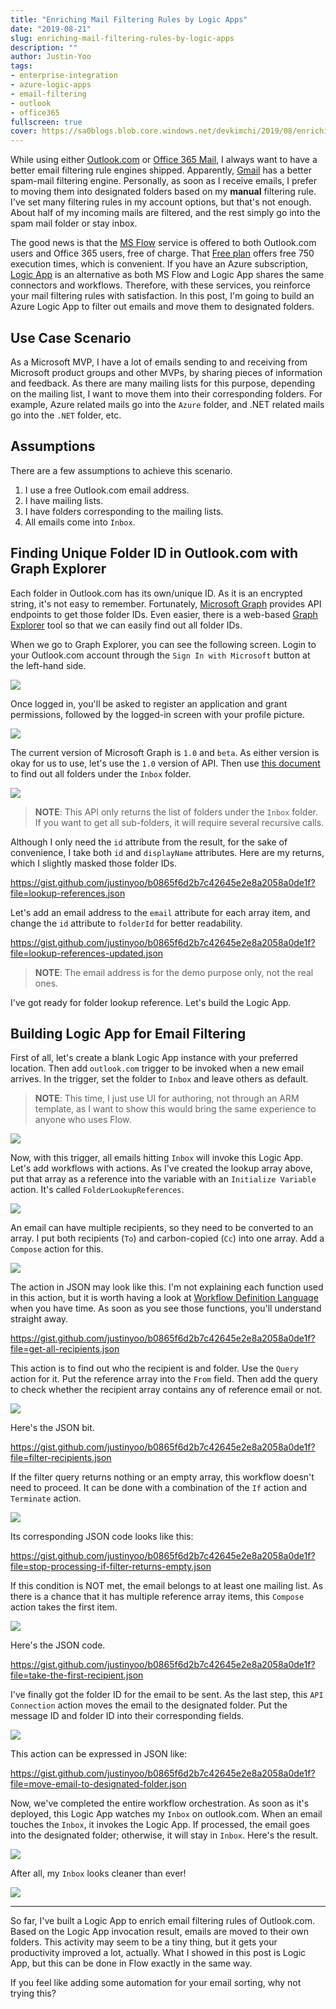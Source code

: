 ```yaml
---
title: "Enriching Mail Filtering Rules by Logic Apps"
date: "2019-08-21"
slug: enriching-mail-filtering-rules-by-logic-apps
description: ""
author: Justin-Yoo
tags:
- enterprise-integration
- azure-logic-apps
- email-filtering
- outlook
- office365
fullscreen: true
cover: https://sa0blogs.blob.core.windows.net/devkimchi/2019/08/enriching-mail-filtering-by-logic-apps-00.png
---
```


While using either [Outlook.com](https://outlook.com) or [Office 365 Mail](https://outlook.office.com), I always want to have a better email filtering rule engines shipped. Apparently, [Gmail](https://gmail.com) has a better spam-mail filtering engine. Personally, as soon as I receive emails, I prefer to moving them into designated folders based on my **manual** filtering rule. I've set many filtering rules in my account options, but that's not enough. About half of my incoming mails are filtered, and the rest simply go into the spam mail folder or stay inbox.

The good news is that the [MS Flow](https://flow.microsoft.com) service is offered to both Outlook.com users and Office 365 users, free of charge. That [Free plan](https://flow.microsoft.com/en-us/pricing/) offers free 750 execution times, which is convenient. If you have an Azure subscription, [Logic App](https://azure.microsoft.com/en-us/services/logic-apps/) is an alternative as both MS Flow and Logic App shares the same connectors and workflows. Therefore, with these services, you reinforce your mail filtering rules with satisfaction. In this post, I'm going to build an Azure Logic App to filter out emails and move them to designated folders.

## Use Case Scenario

As a Microsoft MVP, I have a lot of emails sending to and receiving from Microsoft product groups and other MVPs, by sharing pieces of information and feedback. As there are many mailing lists for this purpose, depending on the mailing list, I want to move them into their corresponding folders. For example, Azure related mails go into the `Azure` folder, and .NET related mails go into the `.NET` folder, etc.

## Assumptions

There are a few assumptions to achieve this scenario.

1. I use a free Outlook.com email address.
2. I have mailing lists.
3. I have folders corresponding to the mailing lists.
4. All emails come into `Inbox`.

## Finding Unique Folder ID in Outlook.com with Graph Explorer

Each folder in Outlook.com has its own/unique ID. As it is an encrypted string, it's not easy to remember. Fortunately, [Microsoft Graph](https://developer.microsoft.com/en-us/graph) provides API endpoints to get those folder IDs. Even easier, there is a web-based [Graph Explorer](https://developer.microsoft.com/en-us/graph/graph-explorer) tool so that we can easily find out all folder IDs.

When we go to Graph Explorer, you can see the following screen. Login to your Outlook.com account through the `Sign In with Microsoft` button at the left-hand side.

![](https://sa0blogs.blob.core.windows.net/devkimchi/2019/08/enriching-mail-filtering-by-logic-apps-02.png)

Once logged in, you'll be asked to register an application and grant permissions, followed by the logged-in screen with your profile picture.

![](https://sa0blogs.blob.core.windows.net/devkimchi/2019/08/enriching-mail-filtering-by-logic-apps-03.png)

The current version of Microsoft Graph is `1.0` and `beta`. As either version is okay for us to use, let's use the `1.0` version of API. Then use [this document](https://docs.microsoft.com/en-us/graph/api/user-list-mailfolders?view=graph-rest-1.0&tabs=http) to find out all folders under the `Inbox` folder.

![](https://sa0blogs.blob.core.windows.net/devkimchi/2019/08/enriching-mail-filtering-by-logic-apps-04.png)

> **NOTE**: This API only returns the list of folders under the `Inbox` folder. If you want to get all sub-folders, it will require several recursive calls.

Although I only need the `id` attribute from the result, for the sake of convenience, I take both `id` and `displayName` attributes. Here are my returns, which I slightly masked those folder IDs.

https://gist.github.com/justinyoo/b0865f6d2b7c42645e2e8a2058a0de1f?file=lookup-references.json

Let's add an email address to the `email` attribute for each array item, and change the `id` attribute to `folderId` for better readability.

https://gist.github.com/justinyoo/b0865f6d2b7c42645e2e8a2058a0de1f?file=lookup-references-updated.json

> **NOTE**: The email address is for the demo purpose only, not the real ones.

I've got ready for folder lookup reference. Let's build the Logic App.

## Building Logic App for Email Filtering

First of all, let's create a blank Logic App instance with your preferred location. Then add `outlook.com` trigger to be invoked when a new email arrives. In the trigger, set the folder to `Inbox` and leave others as default.

> **NOTE**: This time, I just use UI for authoring, not through an ARM template, as I want to show this would bring the same experience to anyone who uses Flow.

![](https://sa0blogs.blob.core.windows.net/devkimchi/2019/08/enriching-mail-filtering-by-logic-apps-05.png)

Now, with this trigger, all emails hitting `Inbox` will invoke this Logic App. Let's add workflows with actions. As I've created the lookup array above, put that array as a reference into the variable with an `Initialize Variable` action. It's called `FolderLookupReferences`.

![](https://sa0blogs.blob.core.windows.net/devkimchi/2019/08/enriching-mail-filtering-by-logic-apps-06.png)

An email can have multiple recipients, so they need to be converted to an array. I put both recipients (`To`) and carbon-copied (`Cc`) into one array. Add a `Compose` action for this.

![](https://sa0blogs.blob.core.windows.net/devkimchi/2019/08/enriching-mail-filtering-by-logic-apps-07.png)

The action in JSON may look like this. I'm not explaining each function used in this action, but it is worth having a look at [Workflow Definition Language](https://docs.microsoft.com/en-us/azure/logic-apps/logic-apps-workflow-definition-language) when you have time. As soon as you see those functions, you'll understand straight away.

https://gist.github.com/justinyoo/b0865f6d2b7c42645e2e8a2058a0de1f?file=get-all-recipients.json

This action is to find out who the recipient is and folder. Use the `Query` action for it. Put the reference array into the `From` field. Then add the query to check whether the recipient array contains any of reference email or not.

![](https://sa0blogs.blob.core.windows.net/devkimchi/2019/08/enriching-mail-filtering-by-logic-apps-08.png)

Here's the JSON bit.

https://gist.github.com/justinyoo/b0865f6d2b7c42645e2e8a2058a0de1f?file=filter-recipients.json

If the filter query returns nothing or an empty array, this workflow doesn't need to proceed. It can be done with a combination of the `If` action and `Terminate` action.

![](https://sa0blogs.blob.core.windows.net/devkimchi/2019/08/enriching-mail-filtering-by-logic-apps-09.png)

Its corresponding JSON code looks like this:

https://gist.github.com/justinyoo/b0865f6d2b7c42645e2e8a2058a0de1f?file=stop-processing-if-filter-returns-empty.json

If this condition is NOT met, the email belongs to at least one mailing list. As there is a chance that it has multiple reference array items, this `Compose` action takes the first item.

![](https://sa0blogs.blob.core.windows.net/devkimchi/2019/08/enriching-mail-filtering-by-logic-apps-10.png)

Here's the JSON code.

https://gist.github.com/justinyoo/b0865f6d2b7c42645e2e8a2058a0de1f?file=take-the-first-recipient.json

I've finally got the folder ID for the email to be sent. As the last step, this `API Connection` action moves the email to the designated folder. Put the message ID and folder ID into their corresponding fields.

![](https://sa0blogs.blob.core.windows.net/devkimchi/2019/08/enriching-mail-filtering-by-logic-apps-11.png)

This action can be expressed in JSON like:

https://gist.github.com/justinyoo/b0865f6d2b7c42645e2e8a2058a0de1f?file=move-email-to-designated-folder.json

Now, we've completed the entire workflow orchestration. As soon as it's deployed, this Logic App watches my `Inbox` on outlook.com. When an email touches the `Inbox`, it invokes the Logic App. If processed, the email goes into the designated folder; otherwise, it will stay in `Inbox`. Here's the result.

![](https://sa0blogs.blob.core.windows.net/devkimchi/2019/08/enriching-mail-filtering-by-logic-apps-12.png)

After all, my `Inbox` looks cleaner than ever!

![](https://sa0blogs.blob.core.windows.net/devkimchi/2019/08/enriching-mail-filtering-by-logic-apps-13.png)

* * *

So far, I've built a Logic App to enrich email filtering rules of Outlook.com. Based on the Logic App invocation result, emails are moved to their own folders. This activity may seem to be a tiny thing, but it gets your productivity improved a lot, actually. What I showed in this post is Logic App, but this can be done in Flow exactly in the same way.

If you feel like adding some automation for your email sorting, why not trying this?
